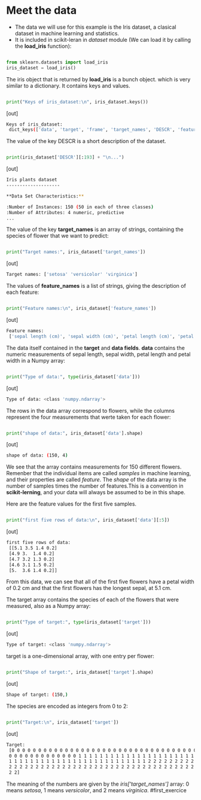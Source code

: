 # Meet the data

- The data we will use for this example is the Iris dataset, a clasical dataset in machine learning and statistics.
- It is included in scikit-leran in *dataset* module (We can load it by calling the **load_iris** function):

```python

from sklearn.datasets import load_iris
iris_dataset = load_iris()
```

The iris object that is returned by **load_iris** is a bunch object. which is very similar to a dictionary. It contains keys and values.

```python

print("Keys of iris_dataset:\n", iris_dataset.keys())
```

[out]

```sh
Keys of iris_dataset:
 dict_keys(['data', 'target', 'frame', 'target_names', 'DESCR', 'feature_names', 'filename', 'data_module'])
```

The value of the key DESCR is a short description of the dataset.

```python

print(iris_dataset['DESCR'][:193] + "\n...")
```

[out]

```sh
Iris plants dataset
--------------------

**Data Set Characteristics:**

:Number of Instances: 150 (50 in each of three classes)
:Number of Attributes: 4 numeric, predictive
...
```

The value of the key **target_names** is an array of strings, containing the species of flower that we want to predict:

```python

print("Target names:", iris_dataset['target_names'])
```

[out]

```sh
Target names: ['setosa' 'versicolor' 'virginica']
```

The values of **feature_names** is a list of strings, giving the description of each feature:

```python

print("Feature names:\n", iris_dataset['feature_names'])
```

[out]

```sh
Feature names:
 ['sepal length (cm)', 'sepal width (cm)', 'petal length (cm)', 'petal width (cm)']
```

The data itself contained in the **target** and **data fields**. **data** contains the numeric measurements of sepal length, sepal width, petal length and petal width in a Numpy array:

```python

print("Type of data:", type(iris_dataset['data']))
```

[out]

```sh
Type of data: <class 'numpy.ndarray'>
```

The rows in the data array correspond to flowers, while the columns represent the four measurements that werte taken for each flower:

```python

print("shape of data:", iris_dataset['data'].shape)
```

[out]

```sh
shape of data: (150, 4)
```

We see that the array contains measurements for 150 different flowers. Remenber that the individual items are called *samples* in machine learning, and their properties are called *feature*. The *shape* of the data array is the number of samples times the number of features.This is a convention in **scikit-lerning**, and your data will always be assumed to be in this shape.

Here are the feature values for the first five samples.

```python

print("first five rows of data:\n", iris_dataset['data'][:5])
```

[out]

```sh
first five rows of data:
 [[5.1 3.5 1.4 0.2]
 [4.9 3.  1.4 0.2]
 [4.7 3.2 1.3 0.2]
 [4.6 3.1 1.5 0.2]
 [5.  3.6 1.4 0.2]]
```

From this data, we can see that all of the first five flowers have a petal width of 0.2 cm and that the first flowers has the longest sepal, at 5.1 cm.

The target array contains the species of each of the flowers that were measured, also as a Numpy array:

```python

print("Type of target:", type(iris_dataset['target']))
```

[out]

```sh
Type of target: <class 'numpy.ndarray'>
```

target is a one-dimensional array, with one entry per flower:

```python

print("Shape of target:", iris_dataset['target'].shape)
```

[out]

```sh
Shape of target: (150,)
```

The species are encoded as integers from 0 to 2:

```python

print("Target:\n", iris_dataset['target'])
```

[out]

```sh
Target:
 [0 0 0 0 0 0 0 0 0 0 0 0 0 0 0 0 0 0 0 0 0 0 0 0 0 0 0 0 0 0 0 0 0 0 0 0 0
 0 0 0 0 0 0 0 0 0 0 0 0 0 1 1 1 1 1 1 1 1 1 1 1 1 1 1 1 1 1 1 1 1 1 1 1 1
 1 1 1 1 1 1 1 1 1 1 1 1 1 1 1 1 1 1 1 1 1 1 1 1 1 1 2 2 2 2 2 2 2 2 2 2 2
 2 2 2 2 2 2 2 2 2 2 2 2 2 2 2 2 2 2 2 2 2 2 2 2 2 2 2 2 2 2 2 2 2 2 2 2 2
 2 2]
```

The meaning of the numbers are given by the *iris['target_names']* array:
0 means *setosa*, 1 means *versicolor*, and 2 means *virginica*.
#first_exercice
